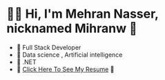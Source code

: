 # 👨‍💻 Hi, I'm Mehran Nasser, nicknamed Mihranw 🤞

- 🔗 Full Stack Developer
- 🔗 Data science , Artificial intelligence
- 🔗 .NET
- 📃 [Click Here To See My Resume](http://www.mihranw.ir/?i=1) 📃

